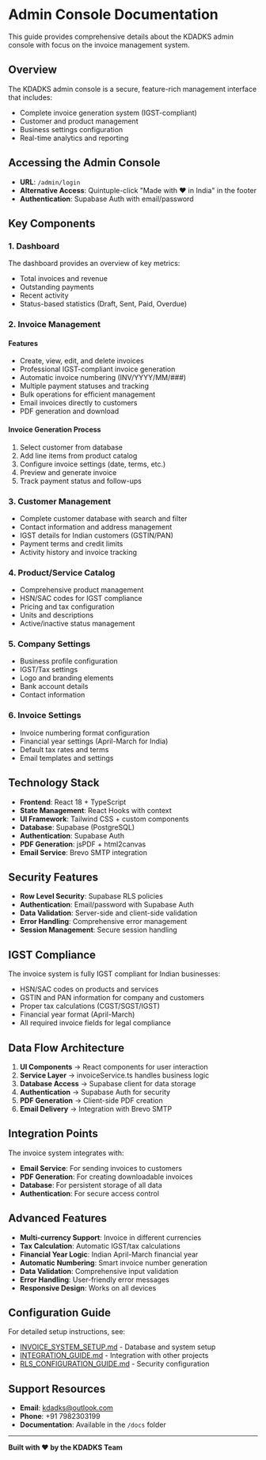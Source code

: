 # Admin Console Documentation

This guide provides comprehensive details about the KDADKS admin console with focus on the invoice management system.

## Overview

The KDADKS admin console is a secure, feature-rich management interface that includes:
- Complete invoice generation system (IGST-compliant)
- Customer and product management
- Business settings configuration
- Real-time analytics and reporting

## Accessing the Admin Console

- **URL**: `/admin/login` 
- **Alternative Access**: Quintuple-click "Made with ❤️ in India" in the footer
- **Authentication**: Supabase Auth with email/password

## Key Components

### 1. Dashboard

The dashboard provides an overview of key metrics:
- Total invoices and revenue
- Outstanding payments
- Recent activity
- Status-based statistics (Draft, Sent, Paid, Overdue)

### 2. Invoice Management

#### Features
- Create, view, edit, and delete invoices
- Professional IGST-compliant invoice generation
- Automatic invoice numbering (INV/YYYY/MM/###)
- Multiple payment statuses and tracking
- Bulk operations for efficient management
- Email invoices directly to customers
- PDF generation and download

#### Invoice Generation Process
1. Select customer from database
2. Add line items from product catalog
3. Configure invoice settings (date, terms, etc.)
4. Preview and generate invoice
5. Track payment status and follow-ups

### 3. Customer Management

- Complete customer database with search and filter
- Contact information and address management
- IGST details for Indian customers (GSTIN/PAN)
- Payment terms and credit limits
- Activity history and invoice tracking

### 4. Product/Service Catalog

- Comprehensive product management
- HSN/SAC codes for IGST compliance
- Pricing and tax configuration
- Units and descriptions
- Active/inactive status management

### 5. Company Settings

- Business profile configuration
- IGST/Tax settings
- Logo and branding elements
- Bank account details
- Contact information

### 6. Invoice Settings

- Invoice numbering format configuration
- Financial year settings (April-March for India)
- Default tax rates and terms
- Email templates and settings

## Technology Stack

- **Frontend**: React 18 + TypeScript
- **State Management**: React Hooks with context
- **UI Framework**: Tailwind CSS + custom components
- **Database**: Supabase (PostgreSQL)
- **Authentication**: Supabase Auth
- **PDF Generation**: jsPDF + html2canvas
- **Email Service**: Brevo SMTP integration

## Security Features

- **Row Level Security**: Supabase RLS policies
- **Authentication**: Email/password with Supabase Auth
- **Data Validation**: Server-side and client-side validation
- **Error Handling**: Comprehensive error management
- **Session Management**: Secure session handling

## IGST Compliance

The invoice system is fully IGST compliant for Indian businesses:
- HSN/SAC codes on products and services
- GSTIN and PAN information for company and customers
- Proper tax calculations (CGST/SGST/IGST)
- Financial year format (April-March)
- All required invoice fields for legal compliance

## Data Flow Architecture

1. **UI Components** → React components for user interaction
2. **Service Layer** → invoiceService.ts handles business logic
3. **Database Access** → Supabase client for data storage
4. **Authentication** → Supabase Auth for security
5. **PDF Generation** → Client-side PDF creation
6. **Email Delivery** → Integration with Brevo SMTP

## Integration Points

The invoice system integrates with:
- **Email Service**: For sending invoices to customers
- **PDF Generation**: For creating downloadable invoices
- **Database**: For persistent storage of all data
- **Authentication**: For secure access control

## Advanced Features

- **Multi-currency Support**: Invoice in different currencies
- **Tax Calculation**: Automatic IGST/tax calculations
- **Financial Year Logic**: Indian April-March financial year
- **Automatic Numbering**: Smart invoice number generation
- **Data Validation**: Comprehensive input validation
- **Error Handling**: User-friendly error messages
- **Responsive Design**: Works on all devices

## Configuration Guide

For detailed setup instructions, see:
- [INVOICE_SYSTEM_SETUP.md](./INVOICE_SYSTEM_SETUP.md) - Database and system setup
- [INTEGRATION_GUIDE.md](./INTEGRATION_GUIDE.md) - Integration with other projects
- [RLS_CONFIGURATION_GUIDE.md](./RLS_CONFIGURATION_GUIDE.md) - Security configuration

## Support Resources

- **Email**: kdadks@outlook.com
- **Phone**: +91 7982303199
- **Documentation**: Available in the `/docs` folder

---

**Built with ❤️ by the KDADKS Team**
